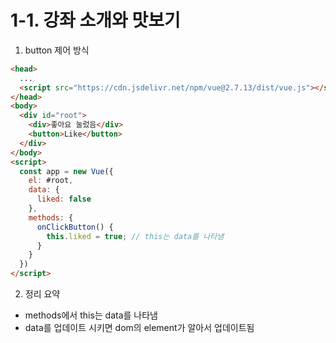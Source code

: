 # 1-1. 강좌 소개와 맛보기
1. button 제어 방식

```html
<head>
  ...
  <script src="https://cdn.jsdelivr.net/npm/vue@2.7.13/dist/vue.js"></script>
</head>
<body>
  <div id="root">
    <div>좋아요 눌렀음</div>
    <button>Like</button>
  </div>
</body>
<script>
  const app = new Vue({
    el: #root,
    data: {
      liked: false
    },
    methods: {
      onClickButton() {
        this.liked = true; // this는 data를 나타냄
      }
    }
  })
</script>
```

2. 정리 요약
-  methods에서 this는 data를 나타냄
-  data를 업데이트 시키면 dom의 element가 알아서 업데이트됨
